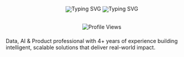 <div align="center" style="line-height: 1; padding: 0; margin: 0;">
  <img src="https://readme-typing-svg.herokuapp.com?font=Fira+Code&weight=500&size=28&pause=1000&color=00D4FF&center=true&vCenter=true&width=600&height=100&lines=Data+%26+AI+Professional;Product+Builder;Problem+Solver;Innovation+Enthusiast" alt="Typing SVG" style="margin: 0; padding: 0;" />
  <img src="https://readme-typing-svg.herokuapp.com?font=Fira+Code&weight=500&size=20&pause=1000&color=00D4FF&center=true&vCenter=true&width=600&height=50&lines=Ready+to+collaborate+on+exciting+projects!;Let's+build+something+amazing+together!" alt="Typing SVG" style="margin: -20px 0 10px 0; padding: 0;" />
</div>

<div align="center" style="margin: 20px 0;">
  <img src="https://komarev.com/ghpvc/?username=sridharmalladi&style=for-the-badge&color=0077B5&label=Profile+Views&labelColor=1e90ff" alt="Profile Views" />
</div>



Data, AI & Product professional with 4+ years of experience building intelligent, scalable solutions that deliver real-world impact.
